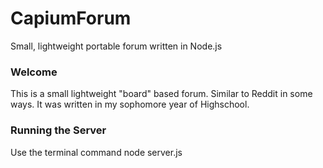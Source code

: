 # CapiumForum
Small, lightweight portable forum written in Node.js


### Welcome
This is a small lightweight "board" based forum. Similar to Reddit in some ways. It was written in my sophomore year of Highschool.

### Running the Server

Use the terminal command
node server.js 
